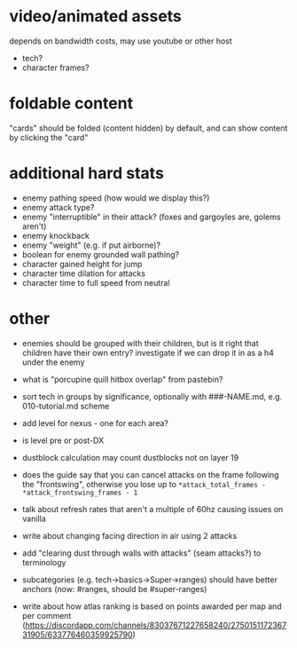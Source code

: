 # video/animated assets

depends on bandwidth costs, may use youtube or other host

- tech?
- character frames?

# foldable content

"cards" should be folded (content hidden) by default, and can show content by clicking the "card"

# additional hard stats

- enemy pathing speed (how would we display this?)
- enemy attack type?
- enemy "interruptible" in their attack? (foxes and gargoyles are, golems aren't)
- enemy knockback
- enemy "weight" (e.g. if put airborne)?
- boolean for enemy grounded wall pathing?
- character gained height for jump
- character time dilation for attacks
- character time to full speed from neutral

# other

- enemies should be grouped with their children, but is it right that children have their own entry? investigate if we can drop it in as a h4 under the enemy

- what is "porcupine quill hitbox overlap" from pastebin?

- sort tech in groups by significance, optionally with ###-NAME.md, e.g. 010-tutorial.md scheme

- add level for nexus - one for each area?

- is level pre or post-DX

- dustblock calculation may count dustblocks not on layer 19

- does the guide say that you can cancel attacks on the frame following the "frontswing", otherwise you lose up to `*attack_total_frames - *attack_frontswing_frames - 1`

- talk about refresh rates that aren't a multiple of 60hz causing issues on vanilla

- write about changing facing direction in air using 2 attacks

- add "clearing dust through walls with attacks" (seam attacks?) to terminology

- subcategories (e.g. tech->basics->Super->ranges) should have better anchors (now: #ranges, should be #super-ranges)

- write about how atlas ranking is based on points awarded per map and per comment (https://discordapp.com/channels/83037671227658240/275015117236731905/633776460359925790)
